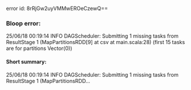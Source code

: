 error id: 8rRjGw2uyVMMwEROeCzewQ==
### Bloop error:

25/06/18 00:19:14 INFO DAGScheduler: Submitting 1 missing tasks from ResultStage 1 (MapPartitionsRDD[9] at csv at main.scala:28) (first 15 tasks are for partitions Vector(0))
#### Short summary: 

25/06/18 00:19:14 INFO DAGScheduler: Submitting 1 missing tasks from ResultStage 1 (MapPartitionsRDD...